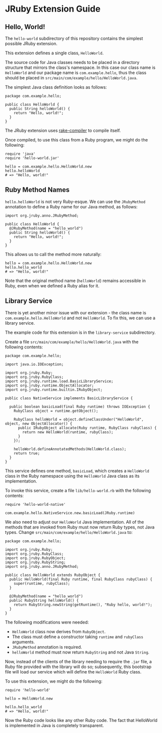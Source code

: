 JRuby Extension Guide
=====================

Hello, World!
-------------

The `hello-world` subdirectory of this repository contains the simplest
possible JRuby extension.

This extension defines a single class, `HelloWorld`.

The source code for Java classes needs to be placed in a directory structure
that mirrors the class's namespace. In this case our class name is
`HelloWorld` and our package name is `com.example.hello`, thus the class should
be placed in `src/main/com/example/hello/HelloWorld.java`.

The simplest Java class definition looks as follows:

    package com.example.hello;

    public class HelloWorld {
      public String helloWorld() {
        return "Hello, world!";
      }
    }

The JRuby extension uses [rake-compiler](https://github.com/rake-compiler/rake-compiler)
to compile itself.

Once compiled, to use this class from a Ruby program, we might do the
following:

    require 'java'
    require 'hello-world.jar'

    hello = com.example.hello.HelloWorld.new
    hello.helloWorld
    # => "Hello, world!"


Ruby Method Names
-----------------

`hello.helloWorld` is not very Ruby-esque. We can use the `JRubyMethod`
annotation to define a Ruby name for our Java method, as follows:

    import org.jruby.anno.JRubyMethod;

    public class HelloWorld {
      @JRubyMethod(name = "hello_world")
      public String helloWorld() {
        return "Hello, world!";
      }
    }

This allows us to call the method more naturally:

    hello = com.example.hello.HelloWorld.new
    hello.hello_world
    # => "Hello, world!"

Note that the original method name (`helloWorld`) remains accessible in Ruby,
even when we defined a Ruby alias for it.


Library Service
---------------

There is yet another minor issue with our extension - the class name is
`com.example.hello.HelloWorld` and not `HelloWorld`. To fix this, we can use
a library service.

The example code for this extension is in the `library-service` subdirectory.

Create a file `src/main/com/example/hello/HelloWorld.java` with the
following contents:

    package com.example.hello;

    import java.io.IOException;

    import org.jruby.Ruby;
    import org.jruby.RubyClass;
    import org.jruby.runtime.load.BasicLibraryService;
    import org.jruby.runtime.ObjectAllocator;
    import org.jruby.runtime.builtin.IRubyObject;

    public class NativeService implements BasicLibraryService {

      public boolean basicLoad(final Ruby runtime) throws IOException {
        RubyClass object = runtime.getObject();
        
        RubyClass helloWorld = object.defineClassUnder("HelloWorld", object, new ObjectAllocator() {
          public IRubyObject allocate(Ruby runtime, RubyClass rubyClass) {
            return new HelloWorld(runtime, rubyClass);
          }
        });

        helloWorld.defineAnnotatedMethods(HelloWorld.class);
        return true;
      }
    }

This service defines one method, `basicLoad`, which creates a `HelloWorld`
class in the Ruby namespace using the `HelloWorld` Java class as its
implementation.

To invoke this service, create a file `lib/hello-world.rb` with the
following contents:

    require 'hello-world-native'

    com.example.hello.NativeService.new.basicLoad(JRuby.runtime)

We also need to adjust our `HelloWorld` Java implementation. All of the
methods that are invoked from Ruby must now return Ruby types, not Java
types. Change `src/main/com/example/hello/HelloWorld.java` to:

    package com.example.hello;

    import org.jruby.Ruby;
    import org.jruby.RubyClass;
    import org.jruby.RubyObject;
    import org.jruby.RubyString;
    import org.jruby.anno.JRubyMethod;

    public class HelloWorld extends RubyObject {
      public HelloWorld(final Ruby runtime, final RubyClass rubyClass) {
        super(runtime, rubyClass);
      }

      @JRubyMethod(name = "hello_world")
      public RubyString helloWorld() {
        return RubyString.newString(getRuntime(), "Ruby hello, world!");
      }
    }

The following modifications were needed:

- `HelloWorld` class now derives from `RubyObject`.
- The class must define a constructor taking `runtime` and `rubyClass` arguments.
- `JRubyMethod` annotation is required.
- `helloWorld` method must now return `RubyString` and not Java `String`.

Now, instead of the clients of the library needing to require the `.jar` file,
a Ruby file provided with the library will do so; subsequently, this
bootstrap file will load our service which will define the `HelloWorld`
Ruby class.

To use this extension, we might do the following:

    require 'hello-world'

    hello = HelloWorld.new

    hello.hello_world
    # => "Hello, world!"

Now the Ruby code looks like any other Ruby code. The fact that HelloWorld
is implemented in Java is completely transparent.
